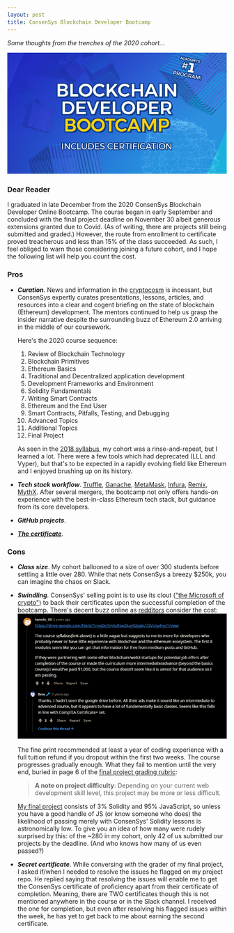 ```yaml
---
layout: post
title: ConsenSys Blockchain Developer Bootcamp
---
```


*Some thoughts from the trenches of the 2020 cohort...*

[![Bootcamp logo](../images/ConsenSysBootcamp.jpg "Includes Certification!")](https://consensys.net/academy/bootcamp/) 

### Dear Reader

I graduated in late December from the 2020 ConsenSys Blockchain Developer Online Bootcamp. The course began in early September and concluded with the final project deadline on November 30 albeit generous extensions granted due to Covid. (As of writing, there are projects still being submitted and graded.) However, the route from enrollment to certificate proved treacherous and less than 15% of the class succeeded. As such, I feel obliged to warn those considering joining a future cohort, and I hope the following list will help you count the cost.

### Pros

- ***Curation***. News and information in the [cryptocosm](https://blog.blockstack.org/george-gilder-predicts-life-after-google/) is incessant, but ConsenSys expertly curates presentations, lessons, articles, and resources into a clear and cogent briefing on the state of blockchain (Ethereum) development. The mentors continued to help us grasp the insider narrative despite the surrounding buzz of Ethereum 2.0 arriving in the middle of our coursework.
  
  Here's the 2020 course sequence:
  1. Review of Blockchain Technology
  2. Blockchain Primitives
  3. Ethereum Basics
  4. Traditional and Decentralized application development
  5. Development Frameworks and Environment
  6. Solidity Fundamentals
  7. Writing Smart Contracts
  8. Ethereum and the End User
  9. Smart Contracts, Pitfalls, Testing, and Debugging
  10. Advanced Topics
  11. Additional Topics
  12. Final Project
  
  As seen in the [2018 syllabus](https://drive.google.com/file/d/1ngg0q1mfutNwZ6zg92jgbU72VUgxhyq1/view), my cohort was a rinse-and-repeat, but I learned a lot. There were a few tools which had deprecated (LLL and Vyper), but that's to be expected in a rapidly evolving field like Ethereum and I enjoyed brushing up on its history.
  
- ***Tech stack workflow***. [Truffle](https://www.trufflesuite.com/truffle), [Ganache](https://www.trufflesuite.com/ganache), [MetaMask](https://metamask.io/), [Infura](https://infura.io/), [Remix](https://remix.ethereum.org/#optimize=false&runs=200&evmVersion=null), [MythX](https://mythx.io/). After several mergers, the bootcamp not only offers hands-on experience with the best-in-class Ethereum tech stack, but guidance from its core developers. 

- ***GitHub projects***. 

- ***[The certificate](https://courses.consensys.net/certificates/w9trgfa8fa)***.

### Cons

- ***Class size***. My cohort ballooned to a size of over 300 students before settling a little over 280. While that nets ConsenSys a breezy $250k, you can imagine the chaos on Slack.

- ***Swindling***. ConsenSys' selling point is to use its clout (["the Microsoft of crypto"](https://www.reddit.com/r/ethereum/comments/b45zov/consensys_academys_developer_bootcamp_is_back/ej4mimo?utm_source=share&utm_medium=web2x&context=3)) to back their certificates upon the successful completion of the bootcamp. There's decent buzz online as [redditors](https://www.reddit.com/r/ethdev/comments/8jwfv5/general_feeling_about_consensys_academy/) consider the cost: 
  [![redditors](../images/ConsenSysBootcamp.PNG "General confusion about the bootcamp's target audience")](https://www.reddit.com/r/ethdev/comments/8jwfv5/general_feeling_about_consensys_academy/) 
  
  The fine print recommended at least a year of coding experience with a full tuition refund if you dropout within the first two weeks. The course progresses gradually enough. What they fail to mention until the very end, buried in page 6 of the [final project grading rubric](https://docs.google.com/document/d/1fSiejecMogc2h7aJxIl9tfZbHRFXTipftWLevUKAmQ4/edit): 
  > **A note on project difficulty**: Depending on your current web development skill level, this project may be more or less difficult.
  
  [My final project](https://github.com/jun-sung/doge-emporium) consists of 3% Solidity and 95% JavaScript, so unless you have a good handle of JS (or know someone who does) the likelihood of passing merely with ConsenSys' Solidity lessons is astronomically low. To give you an idea of how many were rudely surprised by this: of the ~280 in my cohort, only 42 of us submitted our projects by the deadline. (And who knows how many of us even passed?) 
  
- ***Secret certificate***. While conversing with the grader of my final project, I asked if/when I needed to resolve the issues he flagged on my project repo. He replied saying that resolving the issues will enable me to get the ConsenSys certificate of proficiency apart from their certificate of completion. Meaning, there are TWO certificates though this is not mentioned anywhere in the course or in the Slack channel. I received the one for completion, but even after resolving his flagged issues within the week, he has yet to get back to me about earning the second certificate.
